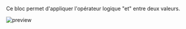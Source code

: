 Ce bloc permet d'appliquer l'opérateur logique "et" entre deux valeurs.

![preview](/images/expressions/and-fr.png)